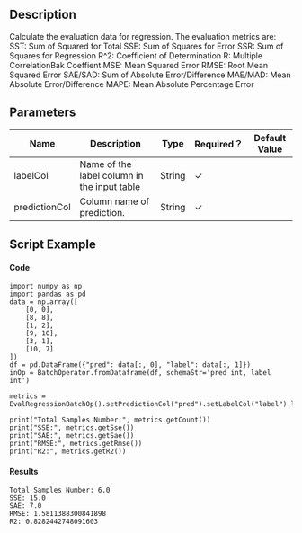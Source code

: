 ## Description
Calculate the evaluation data for regression. The evaluation metrics are: SST: Sum of Squared for Total SSE: Sum of
 Squares for Error SSR: Sum of Squares for Regression R^2: Coefficient of Determination R: Multiple CorrelationBak
 Coeffient MSE: Mean Squared Error RMSE: Root Mean Squared Error SAE/SAD: Sum of Absolute Error/Difference MAE/MAD:
 Mean Absolute Error/Difference MAPE: Mean Absolute Percentage Error

## Parameters
| Name | Description | Type | Required？ | Default Value |
| --- | --- | --- | --- | --- |
| labelCol | Name of the label column in the input table | String | ✓ |  |
| predictionCol | Column name of prediction. | String | ✓ |  |


## Script Example
#### Code

```
import numpy as np
import pandas as pd
data = np.array([
    [0, 0],
    [8, 8],
    [1, 2],
    [9, 10],
    [3, 1],
    [10, 7]
])
df = pd.DataFrame({"pred": data[:, 0], "label": data[:, 1]})
inOp = BatchOperator.fromDataframe(df, schemaStr='pred int, label int')

metrics = EvalRegressionBatchOp().setPredictionCol("pred").setLabelCol("label").linkFrom(inOp).collectMetrics()

print("Total Samples Number:", metrics.getCount())
print("SSE:", metrics.getSse())
print("SAE:", metrics.getSae())
print("RMSE:", metrics.getRmse())
print("R2:", metrics.getR2())
```

#### Results
```
Total Samples Number: 6.0
SSE: 15.0
SAE: 7.0
RMSE: 1.5811388300841898
R2: 0.8282442748091603
```



